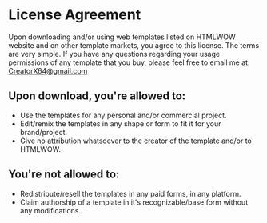 # License Agreement

Upon downloading and/or using web templates listed on HTMLWOW website and on other template markets, you agree to this license. The terms are very simple. If you have any questions regarding your usage permissions of any template that you buy, please feel free to email me at: CreatorX64@gmail.com

## Upon download, you're allowed to:

- Use the templates for any personal and/or commercial project.
- Edit/remix the templates in any shape or form to fit it for your brand/project.
- Give no attribution whatsoever to the creator of the template and/or to HTMLWOW.

## You're not allowed to:

- Redistribute/resell the templates in any paid forms, in any platform.
- Claim authorship of a template in it's recognizable/base form without any modifications.
